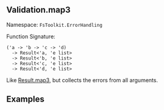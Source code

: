 ## Validation.map3

Namespace: `FsToolkit.ErrorHandling`

Function Signature:

```
('a -> 'b -> 'c -> 'd)
  -> Result<'a, 'e list>
  -> Result<'b, 'e list>
  -> Result<'c, 'e list>
  -> Result<'d, 'e list>
```

Like [Result.map3](../result/map3.md), but collects the errors from all arguments.

## Examples

